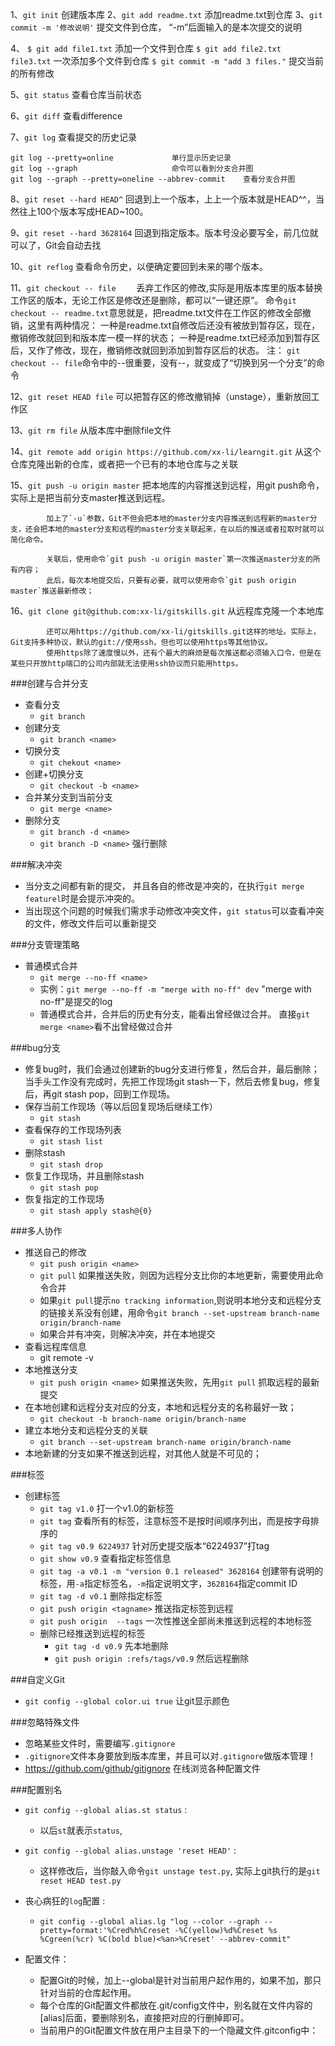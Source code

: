 1、`git init`					  			创建版本库
2、`git add readme.txt` 					添加readme.txt到仓库
3、`git commit -m '修改说明'` 				提交文件到仓库， “-m”后面输入的是本次提交的说明

4、	`$ git add file1.txt` 				添加一个文件到仓库
   		`$ git add file2.txt file3.txt` 		一次添加多个文件到仓库
		`$ git commit -m "add 3 files."`      提交当前的所有修改


5、`git status`  							查看仓库当前状态

6、`git diff` 								查看difference

7、`git log`								查看提交的历史记录

	git log --pretty=online				单行显示历史记录
	git log --graph						命令可以看到分支合并图
	git log --graph --pretty=oneline --abbrev-commit	查看分支合并图

8、`git reset --hard HEAD^`				回退到上一个版本，上上一个版本就是HEAD^^，当然往上100个版本写成HEAD~100。

9、`git reset --hard 3628164`				回退到指定版本。版本号没必要写全，前几位就可以了，Git会自动去找

10、`git reflog` 							查看命令历史，以便确定要回到未来的哪个版本。

11、`git checkout -- file	`				丢弃工作区的修改,实际是用版本库里的版本替换工作区的版本，无论工作区是修改还是删除，都可以“一键还原”。
			命令`git checkout -- readme.txt`意思就是，把readme.txt文件在工作区的修改全部撤销，这里有两种情况：
			一种是readme.txt自修改后还没有被放到暂存区，现在，撤销修改就回到和版本库一模一样的状态；
			一种是readme.txt已经添加到暂存区后，又作了修改，现在，撤销修改就回到添加到暂存区后的状态。
			注： `git checkout -- file`命令中的--很重要，没有--，就变成了“切换到另一个分支”的命令

12、`git reset HEAD file`					可以把暂存区的修改撤销掉（unstage），重新放回工作区

13、`git rm file` 							从版本库中删除file文件

14、`git remote add origin https://github.com/xx-li/learngit.git` 		从这个仓库克隆出新的仓库，或者把一个已有的本地仓库与之关联

15、`git push -u origin master`			把本地库的内容推送到远程，用git push命令，实际上是把当前分支master推送到远程。

			加上了`-u`参数，Git不但会把本地的master分支内容推送到远程新的master分支，还会把本地的master分支和远程的master分支关联起来，在以后的推送或者拉取时就可以简化命令。

			关联后，使用命令`git push -u origin master`第一次推送master分支的所有内容；
			此后，每次本地提交后，只要有必要，就可以使用命令`git push origin master`推送最新修改；

16、`git clone git@github.com:xx-li/gitskills.git` 	从远程库克隆一个本地库

			还可以用https://github.com/xx-li/gitskills.git这样的地址。实际上，Git支持多种协议，默认的git://使用ssh，但也可以使用https等其他协议。
			使用https除了速度慢以外，还有个最大的麻烦是每次推送都必须输入口令，但是在某些只开放http端口的公司内部就无法使用ssh协议而只能用https。

###创建与合并分支
* 查看分支 
	* `git branch`
* 创建分支 
	* `git branch <name>`
* 切换分支 
	* `git chekout <name>`
* 创建+切换分支 
	* `git checkout -b <name>`
* 合并某分支到当前分支 
	* `git merge <name>`
* 删除分支 
	* `git branch -d <name>`
	* `git branch -D <name>` 强行删除

###解决冲突
* 当分支之间都有新的提交， 并且各自的修改是冲突的，在执行`git merge featurel`时是会提示冲突的。
* 当出现这个问题的时候我们需求手动修改冲突文件，`git status`可以查看冲突的文件，修改文件后可以重新提交

###分支管理策略
* 普通模式合并
	* `git merge --no-ff <name>`
	* 实例：`git merge --no-ff -m "merge with no-ff" dev`  "merge with no-ff"是提交的log
	* 普通模式合并，合并后的历史有分支，能看出曾经做过合并。 直接`git merge <name>`看不出曾经做过合并

###bug分支
* 修复bug时，我们会通过创建新的bug分支进行修复，然后合并，最后删除；
当手头工作没有完成时，先把工作现场git stash一下，然后去修复bug，修复后，再git stash pop，回到工作现场。
* 保存当前工作现场（等以后回复现场后继续工作）
	* `git stash`
* 查看保存的工作现场列表
	* `git stash list`
* 删除stash
	* `git stash drop`
* 恢复工作现场，并且删除stash
	* `git stash pop`
* 恢复指定的工作现场
	* `git stash apply stash@{0}`

###多人协作
* 推送自己的修改
	* `git push origin <name>`
	* `git pull`   如果推送失败，则因为远程分支比你的本地更新，需要使用此命令合并
	* 如果`git pull`提示`no tracking information`,则说明本地分支和远程分支的链接关系没有创建，用命令`git branch --set-upstream branch-name origin/branch-name`
	* 如果合并有冲突，则解决冲突，并在本地提交
* 查看远程库信息
	* git remote -v
* 本地推送分支
	* `git push origin <name>` 如果推送失败，先用`git pull` 抓取远程的最新提交 
* 在本地创建和远程分支对应的分支，本地和远程分支的名称最好一致；
	* `git checkout -b branch-name origin/branch-name`
* 建立本地分支和远程分支的关联
	* `git branch --set-upstream branch-name origin/branch-name`
* 本地新建的分支如果不推送到远程，对其他人就是不可见的；

###标签
* 创建标签
	* `git tag v1.0`   打一个v1.0的新标签
	* `git tag`		   查看所有的标签，注意标签不是按时间顺序列出，而是按字母排序的
	* `git tag v0.9 6224937`   针对历史提交版本“6224937”打tag
	* `git show v0.9`	查看指定标签信息
	* `git tag -a v0.1 -m "version 0.1 released" 3628164`  创建带有说明的标签，用`-a`指定标签名，`-m`指定说明文字，`3628164`指定commit ID
	* `git tag -d v0.1`	删除指定标签
	* `git push origin <tagname>`	推送指定标签到远程
	* `git push origin  --tags`		一次性推送全部尚未推送到远程的本地标签
	* 删除已经推送到远程的标签
		* `git tag -d v0.9`	先本地删除
		* `git push origin :refs/tags/v0.9`	然后远程删除

###自定义Git
* `git config --global color.ui true` 让git显示颜色

###忽略特殊文件
* 忽略某些文件时，需要编写`.gitignore`
* `.gitignore`文件本身要放到版本库里，并且可以对`.gitignore`做版本管理！
* https://github.com/github/gitignore 在线浏览各种配置文件

###配置别名
* `git config --global alias.st status`  :
	* 以后`st`就表示`status`, 
* `git config --global alias.unstage 'reset HEAD'` :
	* 这样修改后，当你敲入命令`git unstage test.py`, 实际上git执行的是`git reset HEAD test.py`
* 丧心病狂的`log`配置 :
	* `git config --global alias.lg "log --color --graph --pretty=format:'%Cred%h%Creset -%C(yellow)%d%Creset %s %Cgreen(%cr) %C(bold blue)<%an>%Creset' --abbrev-commit"`

* 配置文件：
	* 配置Git的时候，加上--global是针对当前用户起作用的，如果不加，那只针对当前的仓库起作用。
	* 每个仓库的Git配置文件都放在.git/config文件中，别名就在文件内容的[alias]后面，要删除别名，直接把对应的行删掉即可。
	* 当前用户的Git配置文件放在用户主目录下的一个隐藏文件.gitconfig中：





